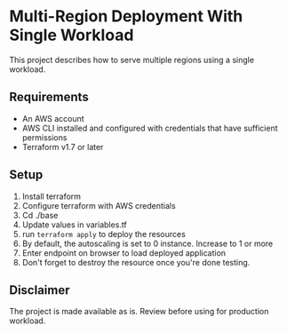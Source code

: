 # Multi-Region Deployment With Single Workload

This project describes how to serve multiple regions using a single workload.

## Requirements

- An AWS account
- AWS CLI installed and configured with credentials that have sufficient permissions
- Terraform v1.7 or later

## Setup

1. Install terraform
2. Configure terraform with AWS credentials
3. Cd ./base
4. Update values in variables.tf
5. run `terraform apply` to deploy the resources
6. By default, the autoscaling is set to 0 instance. Increase to 1 or more
7. Enter endpoint on browser to load deployed application
8. Don't forget to destroy the resource once you're done testing.

## Disclaimer

The project is made available as is. Review before using for production workload.
